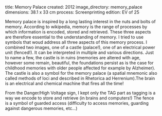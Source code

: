 title: Memory Palace 
created: 2012
image_directory: memory_palace
dimensions: 38.1 x 33 cm
process: Screenprinting
edition: EV of 25

Memory palace is inspired by a long lasting interest in the nuts and bolts of memory. According to wikipedia, memory is the range of processes by which information is encoded, stored and retrieved. These three aspects are therefore essential to the understanding of memory. I tried to use symbols that woud address all three aspects of this memory process. I combined two images, one of a castle (palace!), one of an electrical power unit (fenced!). It can be interpreted in multiple and various directions. Just to name a few, the castle is in ruins (memories are altered with age, however some remain, beautiful, the foundations persist as is the case for childhood memories with older people affected for example by Alzheimer). The castle is also a symbol for the memory palace (a spatial mnemonic also called methods of loci and described in Rhetorica ad Herrenium).The brain is an electrical and chemical machine that fires all the time! 

From the Danger/High Voltage sign, I kept only the TAG part as tagging is a way we encode to store and retrieve (in brains and computers!) The fence is a symbol of guarded access (difficulty to access memories, guarding against dangerous memories, etc...)
